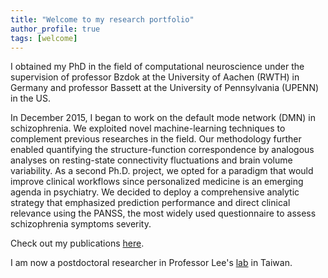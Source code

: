 ```yaml
---
title: "Welcome to my research portfolio"
author_profile: true
tags: [welcome]
---
```


I obtained my PhD in the field of computational neuroscience under the supervision of professor Bzdok at the University of Aachen (RWTH) in Germany and professor Bassett at the University of Pennsylvania (UPENN) in the US. 

In December 2015, I began to work on the default mode network (DMN) in schizophrenia. We exploited novel machine-learning techniques to complement previous researches in the field. Our methodology further enabled quantifying the structure-function correspondence by analogous analyses on resting-state connectivity fluctuations and brain volume variability. As a second Ph.D. project, we opted for a paradigm that would improve clinical workflows since personalized medicine is an emerging agenda in psychiatry. We decided to deploy a comprehensive analytic strategy that emphasized prediction performance and direct clinical relevance using the PANSS, the most widely used questionnaire to assess schizophrenia symptoms severity.

Check out my publications [here](https://www.researchgate.net/profile/Jeremy_Lefort-Besnard).

I am now a postdoctoral researcher in Professor Lee's [lab](https://biic.ee.nthu.edu.tw/intro.php) in Taiwan.

